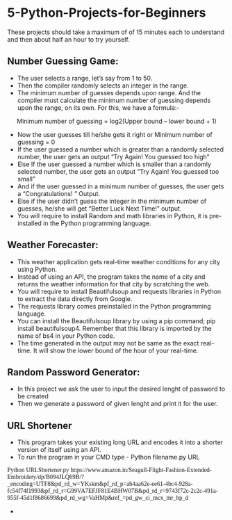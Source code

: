 # 5-Python-Projects-for-Beginners
These projects should take a maximum of of 15 minutes each to understand and then about half an hour to try yourself.


## Number Guessing Game:
- The user selects a range, let’s say from 1 to 50.
- Then the compiler randomly selects  an integer in the range.
- The minimum number of guesses depends upon range. And the compiler must calculate the minimum number of guessing depends upon the range, on its own. For this, we have a formula:-
<p align=center> Minimum number of guessing = log2(Upper bound – lower bound + 1) </p>

- Now the user guesses till he/she gets it right or Minimum number of guessing = 0
- If the user guessed a number which is greater than a randomly selected number, the user gets an output “Try Again! You guessed too high“
- Else If the user guessed a number which is smaller than a randomly selected number, the user gets an output “Try Again! You guessed too small”
- And if the user guessed in a minimum number of guesses, the user gets a “Congratulations! ” Output.
- Else if the user didn’t guess the integer in the minimum number of guesses, he/she will get “Better Luck Next Time!” output.
- You will require to install Random and math libraries in Python, it is pre-installed in the Python programming language.

## Weather Forecaster:
- This weather application gets real-time weather conditions for any city using Python. 
- Instead of using an API, the program takes the name of a city and returns the weather information for that city by scratching the web.
- You will require to install Beautifulsoup and requests libraries in Python to extract the data directly from Google.
- The requests library comes preinstalled in the Python programming language.
- You can install the Beautifulsoup library by using a pip command; pip install beautifulsoup4. Remember that this library is imported by the name of bs4 in your Python code.
- The time generated in the output may not be same as the exact real-time. It will show the lower bound of the hour of your real-time.

## Random Password Generator:
- In this project we ask the user to input the desired lenght of password to be created
- Then we generate a password of given lenght and print it for the user.

## URL Shortener
- This program takes your existing long URL and encodes it into a shorter version of itself using an API.
- To run the program in your CMD type - Python filename.py URL
<p style="font-family:Comic Sans"> Python URLShortener.py https://www.amazon.in/Seagull-Flight-Fashion-Extended-Embroidery/dp/B094JLQ69B/?_encoding=UTF8&pd_rd_w=YKskm&pf_rd_p=ab4aa62e-ee61-4bc4-928a-fc54f74f1993&pf_rd_r=G99VA7EFJF81E4BHW07B&pd_rd_r=9743f72c-2c2c-491a-955f-45d1f8686699&pd_rd_wg=VaHMp&ref_=pd_gw_ci_mcx_mr_hp_d </p>

- 
